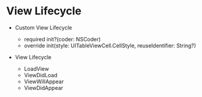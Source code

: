 # View Lifecycle


   - Custom View Lifecycle
      - required init?(coder: NSCoder)
      - override init(style: UITableViewCell.CellStyle, reuseIdentifier: String?)
      
   - View Lifecycle
      - LoadView
      - ViewDidLoad
      - ViewWillAppear
      - ViewDidAppear
